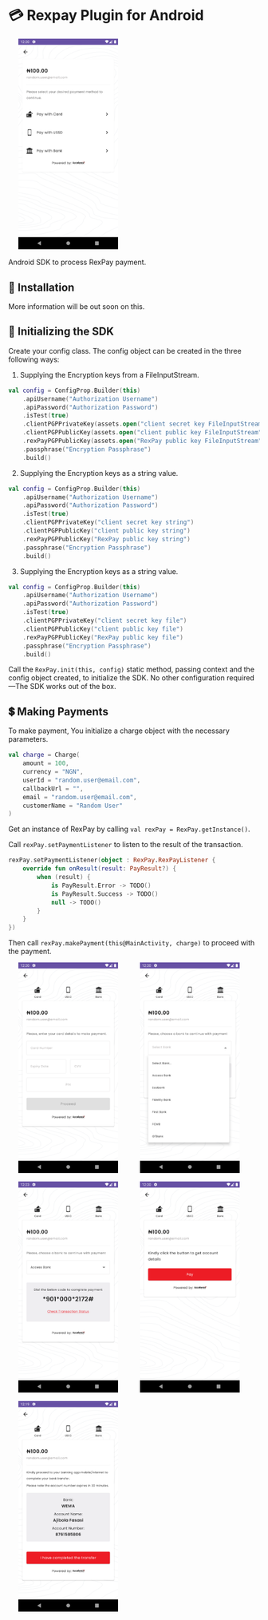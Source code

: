 # :credit_card: Rexpay Plugin for Android

<img src="screenshots/screenshot_1.png" width="200px" height="auto" hspace="20" alt="Screenshot of My App"/>

Android SDK to process RexPay payment.

## :rocket: Installation

More information will be out soon on this.

## :rocket: Initializing the SDK

Create your config class.
The config object can be created in the three following ways:

1. Supplying the Encryption keys from a FileInputStream.

```kotlin
val config = ConfigProp.Builder(this)
    .apiUsername("Authorization Username")
    .apiPassword("Authorization Password")
    .isTest(true)
    .clientPGPPrivateKey(assets.open("client secret key FileInputStream"))
    .clientPGPPublicKey(assets.open("client public key FileInputStream"))
    .rexPayPGPPublicKey(assets.open("RexPay public key FileInputStream"))
    .passphrase("Encryption Passphrase")
    .build()
```

2. Supplying the Encryption keys as a string value.

```kotlin
val config = ConfigProp.Builder(this)
    .apiUsername("Authorization Username")
    .apiPassword("Authorization Password")
    .isTest(true)
    .clientPGPPrivateKey("client secret key string")
    .clientPGPPublicKey("client public key string")
    .rexPayPGPPublicKey("RexPay public key string")
    .passphrase("Encryption Passphrase")
    .build()
```

3. Supplying the Encryption keys as a string value.

```kotlin
val config = ConfigProp.Builder(this)
    .apiUsername("Authorization Username")
    .apiPassword("Authorization Password")
    .isTest(true)
    .clientPGPPrivateKey("client secret key file")
    .clientPGPPublicKey("client public key file")
    .rexPayPGPPublicKey("RexPay public key file")
    .passphrase("Encryption Passphrase")
    .build()
```

Call the `RexPay.init(this, config)` static method, passing context and the config object created,
to initialize the SDK.
No other configuration required&mdash;The SDK works out of the box.

## :heavy_dollar_sign: Making Payments

To make payment, You initialize a charge object with the necessary parameters.

```kotlin
val charge = Charge(
    amount = 100,
    currency = "NGN",
    userId = "random.user@email.com",
    callbackUrl = "",
    email = "random.user@email.com",
    customerName = "Random User"
)
```

Get an instance of RexPay by calling `val rexPay = RexPay.getInstance()`.

Call `rexPay.setPaymentListener` to listen to the result of the transaction.

```kotlin
rexPay.setPaymentListener(object : RexPay.RexPayListener {
    override fun onResult(result: PayResult?) {
        when (result) {
            is PayResult.Error -> TODO()
            is PayResult.Success -> TODO()
            null -> TODO()
        }
    }
})
```

Then call `rexPay.makePayment(this@MainActivity, charge)` to proceed with the payment.
<p>
    <img src="screenshots/screenshot_2.png" width="200px" height="auto" hspace="20"/>
    <img src="screenshots/screenshot_3.png" width="200px" height="auto" hspace="20"/>
</p>
<p>
    <img src="screenshots/screenshot_4.png" width="200px" height="auto" hspace="20"/>
    <img src="screenshots/screenshot_5.png" width="200px" height="auto" hspace="20"/>
</p>
<img src="screenshots/screenshot_6.png" width="200px" height="auto" hspace="20"/>